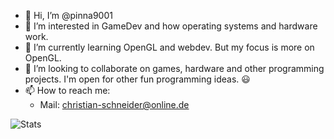 - 👋 Hi, I’m @pinna9001
- 👀 I’m interested in GameDev and how operating systems and hardware work.
- 🌱 I’m currently learning OpenGL and webdev. But my focus is more on OpenGL.
- 💞️ I’m looking to collaborate on games, hardware and other programming projects. I'm open for other fun programming ideas. 😃
- 📫 How to reach me: 
    - Mail: christian-schneider@online.de

<!---
pinna9001/pinna9001 is a ✨ special ✨ repository because its `README.md` (this file) appears on your GitHub profile.
You can click the Preview link to take a look at your changes.
--->
![Stats](https://github-readme-stats.vercel.app/api?username=pinna9001&theme=react&show_icons=true)
